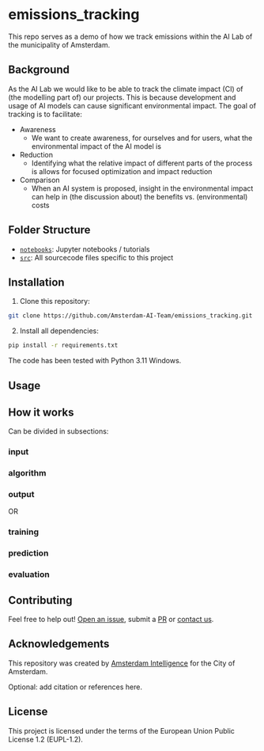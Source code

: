 # emissions_tracking

This repo serves as a demo of how we track emissions within the AI Lab of the municipality of Amsterdam.


## Background

As the AI Lab we would like to be able to track the climate impact (CI) of (the modelling part of) our projects. 
This is because development and usage of AI models can cause significant environmental impact.
The goal of tracking is to facilitate:

- Awareness
    - We want to create awareness, for ourselves and for users, what the environmental impact of the AI model is
- Reduction
    - Identifying what the relative impact of different parts of the process is allows for focused optimization and impact reduction
- Comparison
    - When an AI system is proposed, insight in the environmental impact can help in (the discussion about) the benefits vs. (environmental) costs 

## Folder Structure

* [`notebooks`](./notebooks): Jupyter notebooks / tutorials
* [`src`](./src): All sourcecode files specific to this project

## Installation 

1) Clone this repository:

```bash
git clone https://github.com/Amsterdam-AI-Team/emissions_tracking.git
```




2) Install all dependencies:
    


```bash
pip install -r requirements.txt
```



The code has been tested with Python 3.11 Windows. 

## Usage

## How it works

Can be divided in subsections:

### input
### algorithm
### output

OR

### training
### prediction
### evaluation

## Contributing

Feel free to help out! [Open an issue](https://github.com/Amsterdam-AI-Team/emissions_tracking/issues), submit a [PR](https://github.com/Amsterdam-AI-Team/emissions_tracking/pulls) or [contact us](https://amsterdamintelligence.com/contact/).




## Acknowledgements

This repository was created by [Amsterdam Intelligence](https://amsterdamintelligence.com/) for the City of Amsterdam.



Optional: add citation or references here.


## License 

This project is licensed under the terms of the European Union Public License 1.2 (EUPL-1.2).
